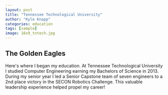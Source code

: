 ```yaml
---
layout: post
title: "Tennessee Technological University"
author: "Kyle Knapp"
categories: education
tags: [sample]
image: 16x9_tntech.jpg
---
```


## The Golden Eagles
Here's where I began my education. At Tennessee Technological University I studied Computer Engineering earning my Bachelors of Science in 2013. During my senior year I led a Senior Capstone team of seven engineers to a 2nd place victory in the SECON Robotics Challenge. This valuable leadership experience helped propel my career!
